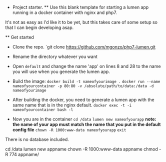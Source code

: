 * Project starter.
** Use this blank template for starting a lumen app running in a docker container with nginx and php7.

It's not as easy as I'd like it to be yet, but this takes care of some setup so that I can begin developing asap.

** Get started
* Clone the repo.
`git clone https://github.com/mgonzo/php7-lumen.git

* Rename the directory whatever you want

* Open `default` and change the name 'app' on lines 8 and 28 to the name you will use when you generate the lumen app.

* Build the image:
`docker build -t nameofyourimage .`
`docker run --name nameofyourcontainer -p 80:80 -v /absolute/path/to/data:/data -d nameofyourimage`

* After building the docker, you need to generate a lumen app with the same name that is in the nginx default.
`docker exec -t -i nameofyourcontainer bash -l`

* Now you are in the container
`cd /data`
`lumen new nameofyourapp`
**note: the name of your app must match the name that you put in the default config file**
`chown -R 1000:www-data nameofyourapp`
`exit`

There is no database included.


cd /data
lumen new appname
chown -R 1000:www-data appname
chmod -R 774 appname/

